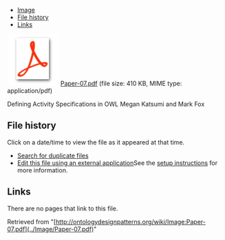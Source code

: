 * [Image](../Image/Paper-07.pdf#file)
* [File history](../Image/Paper-07.pdf#filehistory)
* [Links](../Image/Paper-07.pdf#filelinks)

[![](../skins/common/images/icons/fileicon-pdf.png)](../Image/Paper-07.pdf "Paper-07.pdf")
[Paper-07.pdf](../images/0/04/Paper-07.pdf "Paper-07.pdf")‎  (file size: 410 KB, MIME type: application/pdf)




Defining Activity Specifications in OWL
Megan Katsumi and Mark Fox




## File history

Click on a date/time to view the file as it appeared at that time.



  
* [Search for duplicate files](http://ontologydesignpatterns.org/wiki/Special:FileDuplicateSearch/Paper-07.pdf "Special:FileDuplicateSearch/Paper-07.pdf")
* [Edit this file using an external application](http://ontologydesignpatterns.org/wiki/index.php?title=Image:Paper-07.pdf&action=edit&externaledit=true&mode=file "Image:Paper-07.pdf")See the [setup instructions](http://www.mediawiki.org/wiki/Manual:External_editors "http://www.mediawiki.org/wiki/Manual:External_editors") for more information.

## Links



There are no pages that link to this file.




Retrieved from "[http://ontologydesignpatterns.org/wiki/Image:Paper-07.pdf](../Image/Paper-07.pdf)"